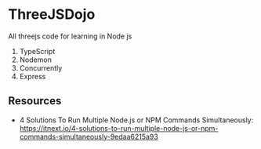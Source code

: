 # ThreeJSDojo
All threejs code for learning in Node js

1. TypeScript
1. Nodemon
1. Concurrently
1. Express

## Resources

* 4 Solutions To Run Multiple Node.js or NPM Commands Simultaneously: https://itnext.io/4-solutions-to-run-multiple-node-js-or-npm-commands-simultaneously-9edaa6215a93
